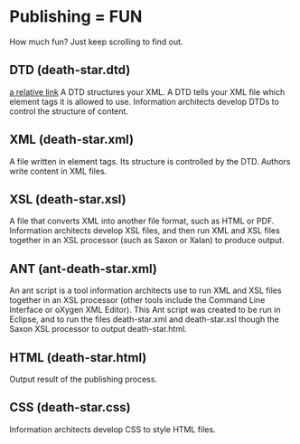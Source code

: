 # Publishing = FUN

How much fun? Just keep scrolling to find out.

## DTD (death-star.dtd)
[a relative link](death-star.dtd)
A DTD structures your XML. A DTD tells your XML file which element tags it is allowed to use. Information architects develop DTDs to control the structure of content.

## XML (death-star.xml)

A file written in element tags. Its structure is controlled by the DTD. Authors write content in XML files.

## XSL (death-star.xsl)

A file that converts XML into another file format, such as HTML or PDF. Information architects develop XSL files, and then run XML and XSL files together in an XSL processor (such as Saxon or Xalan) to produce output. 

## ANT (ant-death-star.xml)

An ant script is a tool information architects use to run XML and XSL files together in an XSL processor (other tools include the Command Line Interface or oXygen XML Editor). This Ant script was created to be run in Eclipse, and to run the files death-star.xml and death-star.xsl though the Saxon XSL processor to output death-star.html.

## HTML (death-star.html)

Output result of the publishing process.

## CSS (death-star.css)

Information architects develop CSS to style HTML files.
